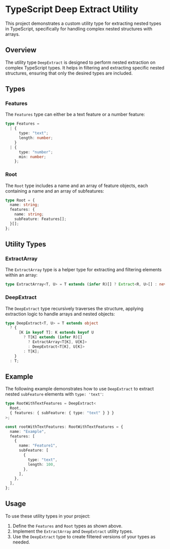 # TypeScript Deep Extract Utility

This project demonstrates a custom utility type for extracting nested types in TypeScript, specifically for handling complex nested structures with arrays.

## Overview

The utility type `DeepExtract` is designed to perform nested extraction on complex TypeScript types. It helps in filtering and extracting specific nested structures, ensuring that only the desired types are included.

## Types

### Features

The `Features` type can either be a text feature or a number feature:

```typescript
type Features =
  | {
      type: "text";
      length: number;
    }
  | {
      type: "number";
      min: number;
    };
```

### Root

The `Root` type includes a name and an array of feature objects, each containing a name and an array of subfeatures:

```typescript
type Root = {
  name: string;
  features: {
    name: string;
    subFeature: Features[];
  }[];
};
```

## Utility Types

### ExtractArray

The `ExtractArray` type is a helper type for extracting and filtering elements within an array:

```typescript
type ExtractArray<T, U> = T extends (infer R)[] ? Extract<R, U>[] : never;
```

### DeepExtract

The `DeepExtract` type recursively traverses the structure, applying extraction logic to handle arrays and nested objects:

```typescript
type DeepExtract<T, U> = T extends object
  ? {
      [K in keyof T]: K extends keyof U
        ? T[K] extends (infer R)[]
          ? ExtractArray<T[K], U[K]>
          : DeepExtract<T[K], U[K]>
        : T[K];
    }
  : T;
```

## Example

The following example demonstrates how to use `DeepExtract` to extract nested `subFeature` elements with `type: 'text'`:

```typescript
type RootWithTextFeatures = DeepExtract<
  Root,
  { features: { subFeature: { type: "text" } } }
>;

const rootWithTextFeatures: RootWithTextFeatures = {
  name: "Example",
  features: [
    {
      name: "Feature1",
      subFeature: [
        {
          type: "text",
          length: 100,
        },
      ],
    },
  ],
};
```

## Usage

To use these utility types in your project:

1. Define the `Features` and `Root` types as shown above.
2. Implement the `ExtractArray` and `DeepExtract` utility types.
3. Use the `DeepExtract` type to create filtered versions of your types as needed.
